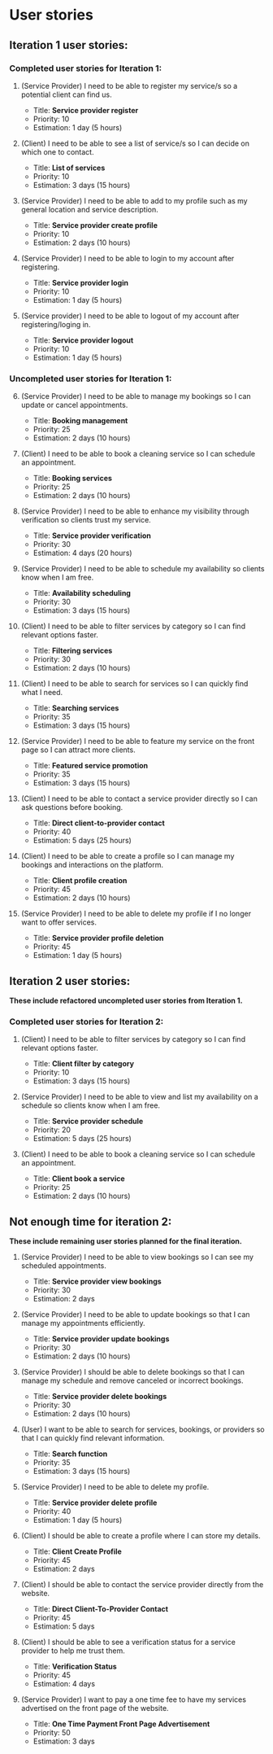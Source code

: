 # User stories

## Iteration 1 user stories:
### Completed user stories for Iteration 1:
1. (Service Provider) I need to be able to register my service/s so a potential client can find us.
    - Title: **Service provider register**
    - Priority: 10
    - Estimation: 1 day (5 hours)

2. (Client) I need to be able to see a list of service/s so I can decide on which one to contact.
    - Title: **List of services**
    - Priority: 10
    - Estimation: 3 days (15 hours)

3. (Service Provider) I need to be able to add to my profile such as my general location and service description.
    - Title: **Service provider create profile**
    - Priority: 10
    - Estimation: 2 days (10 hours)

4. (Service Provider) I need to be able to login to my account after registering.
    - Title: **Service provider login**
    - Priority: 10
    - Estimation: 1 day (5 hours)

5. (Service provider) I need to be able to logout of my account after registering/loging in.
    - Title: **Service provider logout**
    - Priority: 10
    - Estimation: 1 day (5 hours)


### Uncompleted user stories for Iteration 1:
6. (Service Provider) I need to be able to manage my bookings so I can update or cancel appointments.
    - Title: **Booking management**
    - Priority: 25
    - Estimation: 2 days (10 hours)

7. (Client) I need to be able to book a cleaning service so I can schedule an appointment.
    - Title: **Booking services**
    - Priority: 25
    - Estimation: 2 days (10 hours)

8. (Service Provider) I need to be able to enhance my visibility through verification so clients trust my service.
    - Title: **Service provider verification**
    - Priority: 30
    - Estimation: 4 days (20 hours)

9. (Service Provider) I need to be able to schedule my availability so clients know when I am free.
    - Title: **Availability scheduling**
    - Priority: 30
    - Estimation: 3 days (15 hours)

10. (Client) I need to be able to filter services by category so I can find relevant options faster.
    - Title: **Filtering services**
    - Priority: 30
    - Estimation: 2 days (10 hours)

11. (Client) I need to be able to search for services so I can quickly find what I need.
    - Title: **Searching services**
    - Priority: 35
    - Estimation: 3 days (15 hours)

12. (Service Provider) I need to be able to feature my service on the front page so I can attract more clients.
    - Title: **Featured service promotion**
    - Priority: 35
    - Estimation: 3 days (15 hours)

13. (Client) I need to be able to contact a service provider directly so I can ask questions before booking.
    - Title: **Direct client-to-provider contact**
    - Priority: 40
    - Estimation: 5 days (25 hours)

14. (Client) I need to be able to create a profile so I can manage my bookings and interactions on the platform.
    - Title: **Client profile creation**
    - Priority: 45
    - Estimation: 2 days (10 hours)

15. (Service Provider) I need to be able to delete my profile if I no longer want to offer services.
    - Title: **Service provider profile deletion**
    - Priority: 45
    - Estimation: 1 day (5 hours)

## Iteration 2 user stories:
**These include refactored uncompleted user stories from Iteration 1.**

### Completed user stories for Iteration 2:
1. (Client) I need to be able to filter services by category so I can find relevant options faster.
    - Title: **Client filter by category**
    - Priority: 10
    - Estimation: 3 days (15 hours)

2. (Service Provider) I need to be able to view and list my availability on a schedule so clients know when I am free.
    - Title: **Service provider schedule**
    - Priority: 20
    - Estimation: 5 days (25 hours)

3. (Client) I need to be able to book a cleaning service so I can schedule an appointment.
    - Title: **Client book a service**
    - Priority: 25
    - Estimation: 2 days (10 hours)

## Not enough time for iteration 2:
**These include remaining user stories planned for the final iteration.**

1. (Service Provider) I need to be able to view bookings so I can see my scheduled appointments.
    - Title: **Service provider view bookings**
    - Priority: 30
    - Estimation: 2 days

2. (Service Provider) I need to be able to update bookings so that I can manage my appointments efficiently.
    - Title: **Service provider update bookings**
    - Priority: 30
    - Estimation: 2 days (10 hours)

3. (Service Provider) I should be able to delete bookings so that I can manage my schedule and remove canceled or incorrect bookings.
    - Title: **Service provider delete bookings**
    - Priority: 30
    - Estimation: 2 days (10 hours)

4. (User) I want to be able to search for services, bookings, or providers so that I can quickly find relevant information.
    - Title: **Search function**
    - Priority: 35
    - Estimation: 3 days (15 hours)

5. (Service Provider) I need to be able to delete my profile.
    - Title: **Service provider delete profile**
    - Priority: 40
    - Estimation: 1 day (5 hours)

6. (Client) I should be able to create a profile where I can store my details.
    - Title: **Client Create Profile**
    - Priority: 45
    - Estimation: 2 days

7. (Client) I should be able to contact the service provider directly from the website.
    - Title: **Direct Client-To-Provider Contact**
    - Priority: 45
    - Estimation: 5 days

8. (Client) I should be able to see a verification status for a service provider to help me trust them.
    - Title: **Verification Status**
    - Priority: 45
    - Estimation: 4 days

9. (Service Provider) I want to pay a one time fee to have my services advertised on the front page of the website.
    - Title: **One Time Payment Front Page Advertisement**
    - Priority: 50
    - Estimation: 3 days

